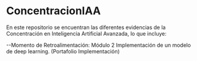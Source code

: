 # ConcentracionIAA

En este repositorio se encuentran las diferentes evidencias de la Concentración en Inteligencia Artificial Avanzada, lo que incluye:

--Momento de Retroalimentación: Módulo 2 Implementación de un modelo de deep learning. (Portafolio Implementación)
